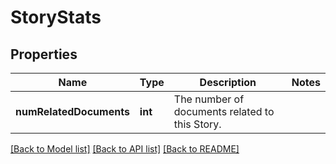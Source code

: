 # StoryStats

## Properties
Name | Type | Description | Notes
------------ | ------------- | ------------- | -------------
**numRelatedDocuments** | **int** | The number of documents related to this Story. | 

[[Back to Model list]](../../README.md#documentation-for-models) [[Back to API list]](../../README.md#documentation-for-api-endpoints) [[Back to README]](../../README.md)

